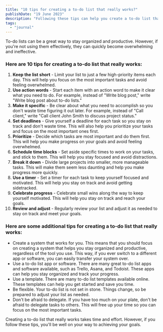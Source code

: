```yaml
---
title: "10 tips for creating a to-do list that really works?"
publishDate: "19 June 2023"
description: "Following these tips can help you create a to-do list that really works and helps you achieve your goals."
tags:
  - "journal"
---
```


To-do lists can be a great way to stay organized and productive. However, if you're not using them effectively, they can quickly become overwhelming and ineffective.


### Here are 10 tips for creating a to-do list that really works:

1. **Keep the list short** - Limit your list to just a few high-priority items each day. This will help you focus on the most important tasks and avoid feeling overwhelmed.
2. **Use action words** - Start each item with an action word to make it clear what you need to do. For example, instead of "Write blog post," write "Write blog post about to-do lists."
3. **Make it specific** - Be clear about what you need to accomplish so you don't waste time figuring it out later. For example, instead of "Call client," write "Call client John Smith to discuss project status."
4. **Set deadlines** - Give yourself a deadline for each task so you stay on track and don't waste time. This will also help you prioritize your tasks and focus on the most important ones first.
5. **Prioritize** - Decide which tasks are most important and do them first. This will help you make progress on your goals and avoid feeling overwhelmed.
6. **Schedule time blocks** -  Set aside specific times to work on your tasks, and stick to them. This will help you stay focused and avoid distractions.
7. **Break it down** - Divide large projects into smaller, more manageable tasks. This will make them seem less daunting and help you make progress more quickly.
8. **Use a timer** - Set a timer for each task to keep yourself focused and motivated. This will help you stay on track and avoid getting sidetracked.
9. **Celebrate progress** - Celebrate small wins along the way to keep yourself motivated. This will help you stay on track and reach your goals.
10. **Review and adjust** - Regularly review your list and adjust it as needed to stay on track and meet your goals.

### Here are some additional tips for creating a to-do list that really works:
- Create a system that works for you. This means that you should focus on creating a system that helps you stay organized and productive, regardless of the tool you use. This way, if you ever switch to a different app or software, you can easily transfer your system over.
- Use a to-do list app or software. There are many great to-do list apps and software available, such as Trello, Asana, and Todoist. These apps can help you stay organized and track your progress.
- Use a template. There are many to-do list templates available online. These templates can help you get started and save you time.
- Be flexible. Your to-do list is not set in stone. Things change, so be prepared to adjust your list as needed.
- Don't be afraid to delegate. If you have too much on your plate, don't be afraid to delegate tasks to others. This will free up your time so you can focus on the most important tasks.

Creating a to-do list that really works takes time and effort. However, if you follow these tips, you'll be well on your way to achieving your goals.